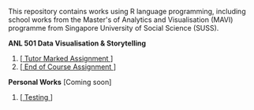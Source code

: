 

This repository contains works using R language programming, including school works from the Master's of Analytics and Visualisation (MAVI) programme from Singapore University of Social Science (SUSS).


**ANL 501 Data Visualisation & Storytelling**

  1. [<a href="https://wei-kiat-tan.github.io/R-programming-Portfolio/Tutor-Marked-Assignment/"> Tutor Marked Assignment </a>]
  2. [<a href="insert link/"> End of Course Assignment </a>]
     

**Personal Works** [Coming soon]
  1. [<a href="insert link/"> Testing </a>]

 
